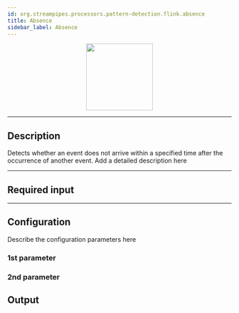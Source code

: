 ```yaml
---
id: org.streampipes.processors.pattern-detection.flink.absence
title: Absence
sidebar_label: Absence
---
```




<p align="center"> 
    <img src="/img/pipeline-elements/org.streampipes.processors.pattern-detection.flink.absence/icon.png" width="150px;" class="pe-image-documentation"/>
</p>

***

## Description

Detects whether an event does not arrive within a specified time after the occurrence of another event.
Add a detailed description here

***

## Required input


***

## Configuration

Describe the configuration parameters here

### 1st parameter


### 2nd parameter

## Output